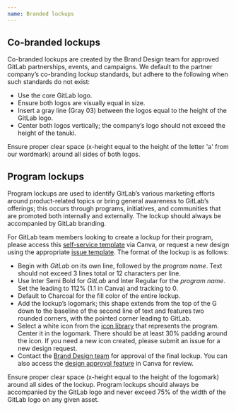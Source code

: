 ```yaml
---
name: Branded lockups
---
```


## Co-branded lockups

Co-branded lockups are created by the Brand Design team for approved GitLab partnerships, events, and campaigns. We default to the partner company’s co-branding lockup standards, but adhere to the following when such standards do not exist:

- Use the core GitLab logo.
- Ensure both logos are visually equal in size.
- Insert a gray line (Gray 03) between the logos equal to the height of the GitLab logo.
- Center both logos vertically; the company’s logo should not exceed the height of the tanuki.

Ensure proper clear space (x-height equal to the height of the letter 'a' from our wordmark) around all sides of both logos.

<figure-img label="Co-branding lockup with clear space equal to the width of the lowercase 'a' from the wordmark" src="/img/brand/co-branding.svg"></figure-img>

## Program lockups

Program lockups are used to identify GitLab’s various marketing efforts around product-related topics or bring general awareness to GitLab’s offerings; this occurs through programs, initiatives, and communities that are promoted both internally and externally. The lockup should always be accompanied by GitLab branding.

For GitLab team members looking to create a lockup for their program, please access this [self-service template](https://www.canva.com/design/DAFF2cc_ddk/T_xmiJbe67rGMBbCa-_VOg/view?utm_content=DAFF2cc_ddk&utm_campaign=designshare&utm_medium=link&utm_source=sharebutton&mode=preview) via Canva, or request a new design using the appropriate [issue template](https://about.gitlab.com/handbook/marketing/corporate-marketing/brand-activation/brand-design/#requesting-support). The format of the lockup is as follows:

- Begin with _GitLab_ on its own line, followed by the _program name_. Text should not exceed 3 lines total or 12 characters per line.
- Use Inter Semi Bold for _GitLab_ and Inter Regular for the _program name_. Set the leading to 112% (1.1 in Canva) and tracking to 0.
- Default to Charcoal for the fill color of the entire lockup.
- Add the lockup’s logomark; this shape extends from the top of the G down to the baseline of the second line of text and features two rounded corners, with the pointed corner leading to GitLab.
- Select a white icon from the [icon library](https://drive.google.com/drive/folders/1dsRceA94H8CI0q7JAeWwEuWoNUuqdGq-?usp=sharing) that represents the program. Center it in the logomark. There should be at least 30% padding around the icon. If you need a new icon created, please submit an issue for a new design request.
- Contact the [Brand Design team](https://about.gitlab.com/handbook/marketing/corporate-marketing/brand-activation/brand-design/#contacting-the-team) for approval of the final lockup. You can also access the [design approval feature](https://www.canva.com/help/get-approval/) in Canva for review.

Ensure proper clear space (x-height equal to the height of the logomark) around all sides of the lockup. Program lockups should always be accompanied by the GitLab logo and never exceed 75% of the width of the GitLab logo on any given asset.

<figure-img label="Program lockup with clear space equal to the height of the logomark" src="/img/brand/program-lockup-clearspace.svg" width="480"></figure-img>

<figure-img label="Mockup of program lockup paired with the GitLab logo and branding" src="/img/brand/program-lockup-mockup.png" width="480"></figure-img>
